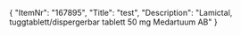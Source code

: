 {
  "ItemNr": "167895",
  "Title": "test",
  "Description": "Lamictal, tuggtablett/dispergerbar tablett 50 mg Medartuum AB"
}
